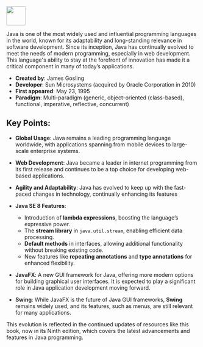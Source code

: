 <img src=https://github.com/user-attachments/assets/c224786c-15b0-473d-b65a-dd2d6d5e52a7 width=50 height=50 />

Java is one of the most widely used and influential programming languages in the world, known for its adaptability and long-standing relevance in software development. Since its inception, Java has continually evolved to meet the needs of modern programming, especially in web development. This language's ability to stay at the forefront of innovation has made it a critical component in many of today’s applications.


- **Created by**: James Gosling  
- **Developer**: Sun Microsystems (acquired by Oracle Corporation in 2010)  
- **First appeared**: May 23, 1995  
- **Paradigm**: Multi-paradigm (generic, object-oriented (class-based), functional, imperative, reflective, concurrent)

  
## Key Points:

- **Global Usage**: Java remains a leading programming language worldwide, with applications spanning from mobile devices to large-scale enterprise systems.
- **Web Development**: Java became a leader in internet programming from its first release and continues to be a top choice for developing web-based applications.
- **Agility and Adaptability**: Java has evolved to keep up with the fast-paced changes in technology, continually enhancing its features

- **Java SE 8 Features**: 
  - Introduction of **lambda expressions**, boosting the language’s expressive power.
  - The **stream library** in `java.util.stream`, enabling efficient data processing.
  - **Default methods** in interfaces, allowing additional functionality without breaking existing code.
  - New features like **repeating annotations** and **type annotations** for enhanced flexibility.
- **JavaFX**: A new GUI framework for Java, offering more modern options for building graphical user interfaces. It is expected to play a significant role in Java application development moving forward.
- **Swing**: While JavaFX is the future of Java GUI frameworks, **Swing** remains widely used, and its features, such as menus, are still relevant for many applications.
  
This evolution is reflected in the continued updates of resources like this book, now in its Ninth edition, which covers the latest advancements and features in Java programming.
